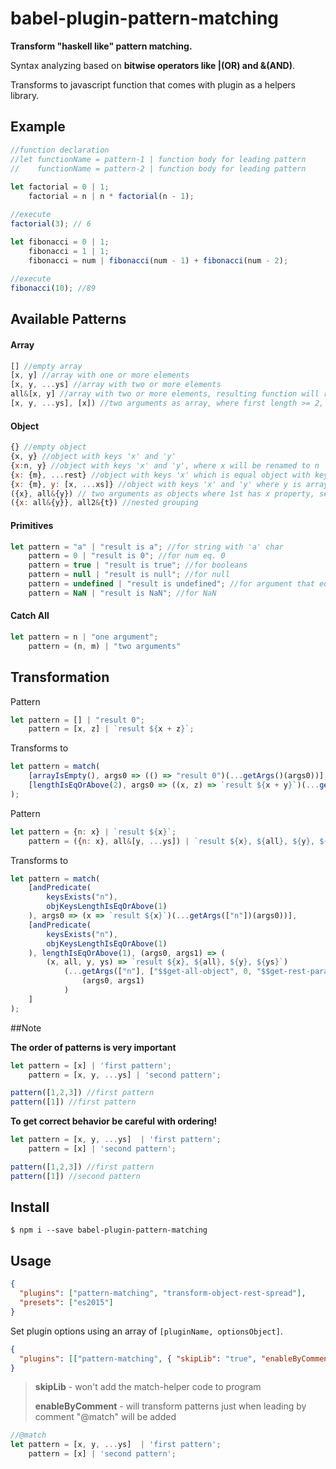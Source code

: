 babel-plugin-pattern-matching
=====

**Transform "haskell like" pattern matching.**

Syntax analyzing based on **bitwise operators like |(OR) and &(AND)**.
 
Transforms to javascript function that comes with plugin as a helpers library.

## Example

```js
//function declaration 
//let functionName = pattern-1 | function body for leading pattern 
//    functionName = pattern-2 | function body for leading pattern 
 
let factorial = 0 | 1;
    factorial = n | n * factorial(n - 1);

//execute
factorial(3); // 6

let fibonacci = 0 | 1;
    fibonacci = 1 | 1;
    fibonacci = num | fibonacci(num - 1) + fibonacci(num - 2); 
 
//execute
fibonacci(10); //89

```

## Available Patterns

#### Array

```js
[] //empty array
[x, y] //array with one or more elements
[x, y, ...ys] //array with two or more elements
all&[x, y] //array with two or more elements, resulting function will receive additional argument 'all' equal to whole array
[x, y, ...ys], [x]) //two arguments as array, where first length >= 2, second >= 1
```

#### Object

```js
{} //empty object
{x, y} //object with keys 'x' and 'y'
{x:n, y} //object with keys 'x' and 'y', where x will be renamed to n
{x: {m}, ...rest} //object with keys 'x' which is equal object with key 'm', resulting function will receive additional arg. rest
{x: {m}, y: [x, ...xs]} //object with keys 'x' and 'y' where y is array that has at least one element
({x}, all&{y}) // two arguments as objects where 1st has x property, second has 'y', 'all' - grouping
({x: all&{y}}, all2&{t}) //nested grouping   
```

#### Primitives

```js
let pattern = "a" | "result is a"; //for string with 'a' char
    pattern = 0 | "result is 0"; //for num eq. 0
    pattern = true | "result is true"; //for booleans
    pattern = null | "result is null"; //for null
    pattern = undefined | "result is undefined"; //for argument that eq. void 0
    pattern = NaN | "result is NaN"; //for NaN 
```

#### Catch All

```js
let pattern = n | "one argument";
    pattern = (n, m) | "two arguments"
```

## Transformation

Pattern
```js
let pattern = [] | "result 0";
    pattern = [x, z] | `result ${x + z}`;   
```

Transforms to
```js
let pattern = match(
	[arrayIsEmpty(), args0 => (() => "result 0")(...getArgs()(args0))],
	[lengthIsEqOrAbove(2), args0 => ((x, z) => `result ${x + y}`)(...getArgs([0, 1])(args0))]
);
```

Pattern
```js
let pattern = {n: x} | `result ${x}`;
    pattern = ({n: x}, all&[y, ...ys]) | `result ${x}, ${all}, ${y}, ${ys}`;
```

Transforms to
```js
let pattern = match(
	[andPredicate(
		keysExists("n"),
		objKeysLengthIsEqOrAbove(1)
	), args0 => (x => `result ${x}`)(...getArgs(["n"])(args0))],
	[andPredicate(
		keysExists("n"),
		objKeysLengthIsEqOrAbove(1)
	), lengthIsEqOrAbove(1), (args0, args1) => (
		(x, all, y, ys) => `result ${x}, ${all}, ${y}, ${ys}`)
			(...getArgs(["n"], ["$$get-all-object", 0, "$$get-rest-params"])
				(args0, args1)
			)
	]
);
```

##Note

**The order of patterns is very important**

```js
let pattern = [x] | 'first pattern'; 
    pattern = [x, y, ...ys] | 'second pattern'; 

pattern([1,2,3]) //first pattern
pattern([1]) //first pattern
````

**To get correct behavior be careful with ordering!**

```js
let pattern = [x, y, ...ys]  | 'first pattern'; 
    pattern = [x] | 'second pattern'; 

pattern([1,2,3]) //first pattern
pattern([1]) //second pattern
````

## Install

```shell
$ npm i --save babel-plugin-pattern-matching
```

## Usage

```json
{
  "plugins": ["pattern-matching", "transform-object-rest-spread"],
  "presets": ["es2015"]
}
```

Set plugin options using an array of `[pluginName, optionsObject]`.

```json
{
  "plugins": [["pattern-matching", { "skipLib": "true", "enableByComment": "true" }]]
}
```
> **skipLib** - won't add the match-helper code to program
>
> **enableByComment** - will transform patterns just when leading by comment "@match" will be added
```js
//@match
let pattern = [x, y, ...ys]  | 'first pattern'; 
    pattern = [x] | 'second pattern'; 
```

